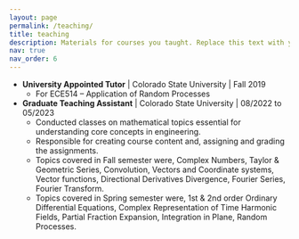 ```yaml
---
layout: page
permalink: /teaching/
title: teaching
description: Materials for courses you taught. Replace this text with your description.
nav: true
nav_order: 6
---
```


- **University Appointed Tutor** | Colorado State University | Fall 2019
  - For ECE514 – Application of Random Processes
- **Graduate Teaching Assistant** | Colorado State University | 08/2022 to 05/2023
  - Conducted classes on mathematical topics essential for understanding core concepts in engineering.
  - Responsible for creating course content and, assigning and grading the assignments.
  - Topics covered in Fall semester were, Complex Numbers, Taylor & Geometric Series, Convolution, Vectors and Coordinate systems, Vector functions, Directional Derivatives Divergence, Fourier Series, Fourier Transform.
  - Topics covered in Spring semester were, 1st & 2nd order Ordinary Differential Equations, Complex Representation of Time Harmonic Fields, Partial Fraction Expansion, Integration in Plane, Random Processes.
